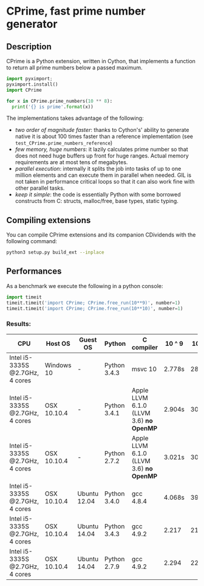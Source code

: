 # CPrime, fast prime number generator

## Description

CPrime is a Python extension, written in Cython, that implements a function to
return all prime numbers below a passed maximum.

```python
import pyximport;
pyximport.install()
import CPrime

for x in CPrime.prime_numbers(10 ** 8):
  print('{} is prime'.format(x))
```

The implementations takes advantage of the following:
- *two order of magnitude faster*: thanks to Cython's' ability to generate
  native it is about 100 times faster than a reference implementation (see
  `test_CPrime.prime_numbers_reference`)
- *few memory, huge numbers*: it lazily calculates prime number so that
  does not need huge buffers up front for huge ranges. Actual memory
  requirements are at most tens of megabytes.
- *parallel execution*: internally it splits the job into tasks of up to one
  million elements and can execute them in parallel when needed. GIL is not
  taken in performance critical loops so that it can also work fine with other
  parallel tasks.
- *keep it simple*: the code is essentially Python with some borrowed
  constructs from C: structs, malloc/free, base types, static typing.


## Compiling extensions


You can compile CPrime extensions and its companion CDividends with the
following command:


```sh
python3 setup.py build_ext --inplace
```


## Performances

As a benchmark we execute the following in a python console:

```python
import timeit
timeit.timeit('import CPrime; CPrime.free_run(10**9)', number=1)
timeit.timeit('import CPrime; CPrime.free_run(10**10)', number=1)
```

### Results:

| CPU | Host OS | Guest OS | Python | C compiler | 10 ^ 9 | 10 ^ 10 |
| --- | ------- | -------- | ------ | ---------- | ------ | ------- |
| Intel i5-3335S @2.7GHz, 4 cores | Windows 10 | - | Python 3.4.3 | msvc 10 | 2.778s | 28.043s |
| Intel i5-3335S @2.7GHz, 4 cores | OSX 10.10.4 | - | Python 3.4.1 | Apple LLVM 6.1.0 (LLVM 3.6) **no OpenMP** | 2.904s | 30.561s |
| Intel i5-3335S @2.7GHz, 4 cores | OSX 10.10.4 | - | Python 2.7.2 | Apple LLVM 6.1.0 (LLVM 3.6) **no OpenMP** | 3.021s | 30.884s |
| Intel i5-3335S @2.7GHz, 4 cores | OSX 10.10.4 | Ubuntu 12.04 | Python 3.4.0 | gcc 4.8.4 | 4.068s | 39.704 |
| Intel i5-3335S @2.7GHz, 4 cores | OSX 10.10.4 | Ubuntu 14.04 | Python 3.4.3 | gcc 4.9.2 | 2.217 | 21.193 |
| Intel i5-3335S @2.7GHz, 4 cores | OSX 10.10.4 | Ubuntu 14.04 | Python 2.7.9 | gcc 4.9.2 | 2.294 | 22.380 |

